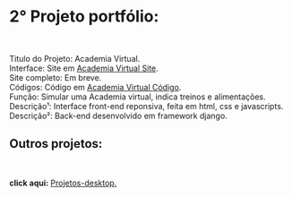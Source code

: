 <h1>2° Projeto portfólio:</h1><br>

Titulo do Projeto: Academia Virtual.<br>
Interface: Site em <a href='https://rodolfo-desenvolve.github.io/academia_virtual/'>Academia Virtual Site</a>.<br>
Site completo: Em breve.<br>
Códigos: Código em <a href='https://github.com/Rodolfo-desenvolve/academia_virtual/tree/main'>Academia Virtual Código</a>.<br>
Função: Simular uma Academia virtual, indica treinos e alimentações.<br>
Descrição¹: Interface front-end reponsiva, feita em html, css e javascripts.<br>
Descrição²: Back-end desenvolvido em framework django.<br>

<h2> Outros projetos:</h2><br>

 **click aqui:** <a href='https://github.com/Rodolfo-desenvolve/python-desktop'>Projetos-desktop.</a><br><br>

